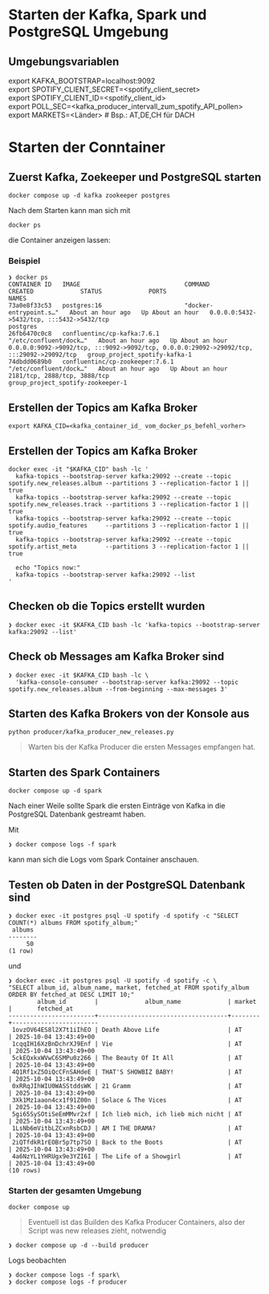 # Starten der Kafka, Spark und PostgreSQL Umgebung

## Umgebungsvariablen

export KAFKA_BOOTSTRAP=localhost:9092 \
export SPOTIFY_CLIENT_SECRET=<spotify_client_secret>\
export SPOTIFY_CLIENT_ID=<spotify_client_id>\
export POLL_SEC=<kafka_producer_intervall_zum_spotify_API_pollen>\
export MARKETS=<Länder> # Bsp.: AT,DE,CH für DACH 

# Starten der Conntainer

## Zuerst Kafka, Zoekeeper und PostgreSQL starten
```
docker compose up -d kafka zookeeper postgres
```

Nach dem Starten kann man sich mit 

```
docker ps
```

die Container anzeigen lassen:


### Beispiel
```
❯ docker ps
CONTAINER ID   IMAGE                             COMMAND                  CREATED             STATUS             PORTS                                                                                      NAMES
73a0e8f33c53   postgres:16                       "docker-entrypoint.s…"   About an hour ago   Up About an hour   0.0.0.0:5432->5432/tcp, :::5432->5432/tcp                                                  postgres
26fb6470c0c8   confluentinc/cp-kafka:7.6.1       "/etc/confluent/dock…"   About an hour ago   Up About an hour   0.0.0.0:9092->9092/tcp, :::9092->9092/tcp, 0.0.0.0:29092->29092/tcp, :::29092->29092/tcp   group_project_spotify-kafka-1
74dbdd0689b0   confluentinc/cp-zookeeper:7.6.1   "/etc/confluent/dock…"   About an hour ago   Up About an hour   2181/tcp, 2888/tcp, 3888/tcp                                                               group_project_spotify-zookeeper-1
```

## Erstellen der Topics am Kafka Broker 

```
export KAFKA_CID=<kafka_container_id_ vom_docker_ps_befehl_vorher>
```

## Erstellen der Topics am Kafka Broker
```
docker exec -it "$KAFKA_CID" bash -lc '
  kafka-topics --bootstrap-server kafka:29092 --create --topic spotify.new_releases.album --partitions 3 --replication-factor 1 || true
  kafka-topics --bootstrap-server kafka:29092 --create --topic spotify.new_releases.track --partitions 3 --replication-factor 1 || true
  kafka-topics --bootstrap-server kafka:29092 --create --topic spotify.audio_features     --partitions 3 --replication-factor 1 || true
  kafka-topics --bootstrap-server kafka:29092 --create --topic spotify.artist_meta        --partitions 3 --replication-factor 1 || true

  echo "Topics now:"
  kafka-topics --bootstrap-server kafka:29092 --list
'
```

## Checken ob die Topics erstellt wurden

```
❯ docker exec -it $KAFKA_CID bash -lc 'kafka-topics --bootstrap-server kafka:29092 --list'
```

## Check ob Messages am Kafka Broker sind

```
❯ docker exec -it $KAFKA_CID bash -lc \
  'kafka-console-consumer --bootstrap-server kafka:29092 --topic spotify.new_releases.album --from-beginning --max-messages 3'
```

## Starten des Kafka Brokers von der Konsole aus
```
python producer/kafka_producer_new_releases.py
```

> Warten bis der Kafka Producer die ersten Messages empfangen hat.

## Starten des Spark Containers
```
docker compose up -d spark
```

Nach einer Weile sollte Spark die ersten Einträge von Kafka in die PostgreSQL Datenbank gestreamt haben.

Mit

```
❯ docker compose logs -f spark
```

kann man sich die Logs vom Spark Container anschauen.

## Testen ob Daten in der PostgreSQL Datenbank sind

````
❯ docker exec -it postgres psql -U spotify -d spotify -c "SELECT COUNT(*) albums FROM spotify_album;"
 albums
--------
     50
(1 row)
````

und 

```
❯ docker exec -it postgres psql -U spotify -d spotify -c \
"SELECT album_id, album_name, market, fetched_at FROM spotify_album ORDER BY fetched_at DESC LIMIT 10;"
        album_id        |             album_name             | market |       fetched_at
------------------------+------------------------------------+--------+------------------------
 1ovzOV64ES8l2X7t1iIhEO | Death Above Life                   | AT     | 2025-10-04 13:43:49+00
 1cqqIH16XzBnDchrXJ9Enf | Vie                                | AT     | 2025-10-04 13:43:49+00
 5ckEQxkxWVwC6SMPu0z266 | The Beauty Of It All               | AT     | 2025-10-04 13:43:49+00
 4Q1Rf1xZ5OiQcCFnSAHdeE | THAT'S SHOWBIZ BABY!               | AT     | 2025-10-04 13:43:49+00
 0xRRqJIhWIU0WASStddsWK | 21 Gramm                           | AT     | 2025-10-04 13:43:49+00
 3Xk1Mz1aaon4cx1f91Z00n | Solace & The Vices                 | AT     | 2025-10-04 13:43:49+00
 5gi65SySOtiSeEmMMvr2xf | Ich lieb mich, ich lieb mich nicht | AT     | 2025-10-04 13:43:49+00
 1LsNb6mVitbLZCxnRsbCDJ | AM I THE DRAMA?                    | AT     | 2025-10-04 13:43:49+00
 2iQTfdkR1rEOBr5p7tp7SO | Back to the Boots                  | AT     | 2025-10-04 13:43:49+00
 4a6NzYL1YHRUgx9e3YZI6I | The Life of a Showgirl             | AT     | 2025-10-04 13:43:49+00
(10 rows)
```

### Starten der gesamten Umgebung

```
docker compose up
```

> Eventuell ist das Builden des Kafka Producer Containers, also der Script was new releases zieht, notwendig

```
❯ docker compose up -d --build producer
```

Logs beobachten

```
❯ docker compose logs -f spark\
❯ docker compose logs -f producer
```
